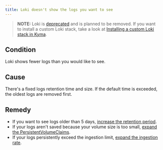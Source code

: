 ```yaml
---
title: Loki doesn't show the logs you want to see
---
```


> **NOTE:** Loki is [deprecated](https://kyma-project.io/blog/2022/11/2/loki-deprecation/) and is planned to be removed. If you want to install a custom Loki stack, take a look at [Installing a custom Loki stack in Kyma](https://github.com/kyma-project/examples/tree/main/loki).

## Condition

Loki shows fewer logs than you would like to see.

## Cause

There's a fixed logs retention time and size. If the default time is exceeded, the oldest logs are removed first.

## Remedy

- If you want to see logs older than 5 days, [increase the retention period](../../operations/obsv-02-adjust-loki.md#adjust-log-retention-period).
- If your logs aren't saved because your volume size is too small, [expand the PersistentVolumeClaims](../../operations/obsv-02-adjust-loki.md#adjust-volume-size).
- If your logs persistently exceed the ingestion limit, [expand the ingestion rate](../../operations/obsv-02-adjust-loki.md#adjust-ingestion-limit).
